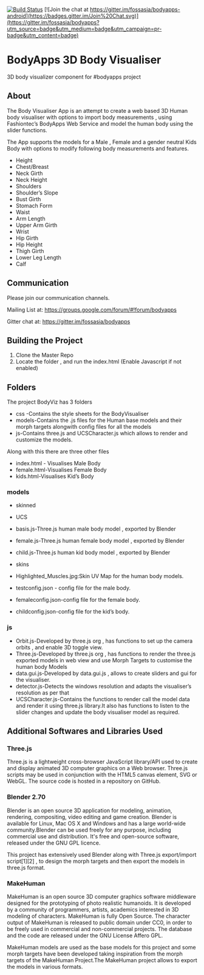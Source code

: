 [![Build Status](https://travis-ci.org/fossasia/bodyapps-viz.svg?branch=master)](https://travis-ci.org/fossasia/bodyapps-viz)
[![Join the chat at https://gitter.im/fossasia/bodyapps-android](https://badges.gitter.im/Join%20Chat.svg)](https://gitter.im/fossasia/bodyapps?utm_source=badge&utm_medium=badge&utm_campaign=pr-badge&utm_content=badge)

# BodyApps 3D Body Visualiser

3D body visualizer component for #bodyapps project

## About 
The Body Visualiser App is an attempt to create a web based 3D Human body visualiser with options to import body measurements , using Fashiontec’s BodyApps Web Service and model the human body using the slider functions.

The App supports the models for a Male , Female and a gender neutral Kids Body with options to modify following body measurements and features.

* Height
* Chest/Breast
* Neck Girth
* Neck Height 
* Shoulders
* Shoulder’s Slope
* Bust Girth
* Stomach Form
* Waist
* Arm Length
* Upper Arm Girth
* Wrist
* Hip Girth
* Hip Height
* Thigh Girth
* Lower Leg Length
* Calf

## Communication

Please join our communication channels.

Mailing List at: https://groups.google.com/forum/#!forum/bodyapps

Gitter chat at: https://gitter.im/fossasia/bodyapps

## Building the Project

1. Clone the Master Repo
2. Locate the folder , and run the index.html (Enable Javascript if not enabled)

## Folders
The project BodyViz has 3 folders
* css -Contains the style sheets for the BodyVisualiser
* models-Contains the .js files for the Human base models and their morph targets alongwith config files for all the models
* js-Contains three.js and UCSCharacter.js which allows to render and customize the models.

Along with this there are three other files 
* index.html - Visualises Male Body 
* female.html-Visualises Female Body
* kids.html-Visualises Kid’s Body


###  models
* skinned
* UCS
* basis.js-Three.js human male body model , exported by Blender
* female.js-Three.js  human female body model , exported by Blender
* child.js-Three.js  human kid body model , exported by Blender
* skins
* Highlighted_Muscles.jpg:Skin UV Map for the human body models.

* testconfig.json - config file for the male body.
* femaleconfig.json-config file for the female body.
* childconfig.json-config file for the kid’s body.

### js
* Orbit.js-Developed by three.js org , has functions to set up the camera orbits , and enable 3D toggle view.
* Three.js-Developed by three.js org , has functions to render the three.js exported models in web view and use Morph Targets to customise the human body Models
* data.gui.js-Developed by data.gui.js , allows to create sliders and gui for the visualiser.
* detector.js-Detects the windows resolution and adapts the visualiser’s resolution as per that
* UCSCharacter.js-Contains the functions to render call the model data and render it using three.js library.It also has functions to listen to the slider changes and update the body visualiser model as required.

## Additional Softwares and Libraries Used
### Three.js
Three.js is a lightweight cross-browser JavaScript library/API used to create and display animated 3D computer graphics on a Web browser. Three.js scripts may be used in conjunction with the HTML5 canvas element, SVG or WebGL. The source code is hosted in a repository on GitHub.

### Blender 2.70
Blender is an open source 3D application for modeling, animation, rendering, compositing, video editing and game creation. Blender is available for Linux, Mac OS X and Windows and has a large world-wide community.Blender can be used freely for any purpose, including commercial use and distribution. It's free and open-source software, released under the GNU GPL licence.

This project has extensively used Blender along with Three.js export/import script[1][2] , to design the morph targets and then export the models in three.js format.

### MakeHuman
MakeHuman is an open source 3D computer graphics software middleware designed for the prototyping of photo realistic humanoids. It is developed by a community of programmers, artists, academics interested in 3D modeling of characters.
MakeHuman is fully Open Source. The character output of MakeHuman is released to public domain under CC0, in order to be freely used in commercial and non-commercial projects. The database and the code are released under the GNU License Affero GPL.

MakeHuman models are used as the base models for this project and some morph targets have been developed taking inspiration from the morph targets of the MakeHuman Project.The MakeHuman project allows to export the models in various formats.
